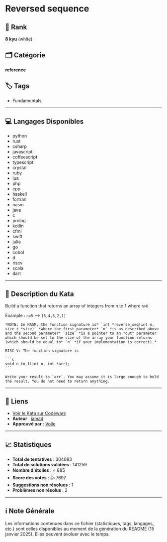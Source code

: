 # Reversed sequence

## 🏅 Rank
**8 kyu** (white)

## 🗂️ Catégorie
**reference**

## 🏷️ Tags
- Fundamentals

---

## 💻 Langages Disponibles
- python
- rust
- csharp
- javascript
- coffeescript
- typescript
- crystal
- ruby
- lua
- php
- cpp
- haskell
- fortran
- nasm
- java
- c
- prolog
- kotlin
- cfml
- swift
- julia
- go
- cobol
- d
- riscv
- scala
- dart

---

## 📜 Description du Kata

Build a function that returns an array of integers from n to 1 where ```n>0```.

Example : `n=5` --> `[5,4,3,2,1]`

~~~if:nasm
*NOTE: In NASM, the function signature is* `int *reverse_seq(int n, size_t *size)` *where the first parameter* `n` *is as described above and the second parameter* `size` *is a pointer to an "out" parameter which should be set to the size of the array your function returns (which should be equal to* `n` *if your implementation is correct).*
~~~

~~~if:riscv
RISC-V: The function signature is

```c
void n_to_1(int n, int *arr);
```

Write your result to `arr`. You may assume it is large enough to hold the result. You do not need to return anything.
~~~


---

## 🔗 Liens
- [Voir le Kata sur Codewars](https://www.codewars.com/kata/5a00e05cc374cb34d100000d)
- **Auteur** : [jamad](https://www.codewars.com/users/jamad)
- **Approuvé par** : [Voile](https://www.codewars.com/users/Voile)

---

## 📈 Statistiques
- **Total de tentatives** : 304083
- **Total de solutions validées** : 141259
- **Nombre d'étoiles** : ⭐ 885
- **Score des votes** : 👍 7697
- **Suggestions non résolues** : 1
- **Problèmes non résolus** : 2

---

## ℹ️ Note Générale
Les informations contenues dans ce fichier (statistiques, tags, langages, etc.) sont celles disponibles au moment de la génération du README (15 janvier 2025). Elles peuvent évoluer avec le temps.
